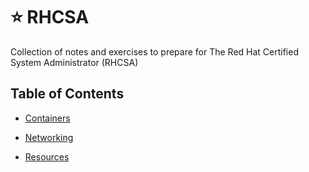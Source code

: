 # :star:  RHCSA

Collection of notes and exercises to prepare for The Red Hat Certified System Administrator (RHCSA)

## Table of Contents

- [Containers](./containers.md)
- [Networking](./network.md)

- [Resources](./resources.md)
